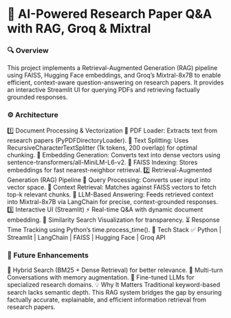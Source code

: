 # 🚀 AI-Powered Research Paper Q&A with RAG, Groq & Mixtral
### 🔍 Overview
This project implements a Retrieval-Augmented Generation (RAG) pipeline using FAISS, Hugging Face embeddings, and Groq’s Mixtral-8x7B to enable efficient, context-aware question-answering on research papers. It provides an interactive Streamlit UI for querying PDFs and retrieving factually grounded responses.

### ⚙️ Architecture
1️⃣ Document Processing & Vectorization
📂 PDF Loader: Extracts text from research papers (PyPDFDirectoryLoader).
🧩 Text Splitting: Uses RecursiveCharacterTextSplitter (1k tokens, 200 overlap) for optimal chunking.
🧠 Embedding Generation: Converts text into dense vectors using sentence-transformers/all-MiniLM-L6-v2.
📌 FAISS Indexing: Stores embeddings for fast nearest-neighbor retrieval.
2️⃣ Retrieval-Augmented Generation (RAG) Pipeline
🔎 Query Processing: Converts user input into vector space.
📑 Context Retrieval: Matches against FAISS vectors to fetch top-k relevant chunks.
🤖 LLM-Based Answering: Feeds retrieved context into Mixtral-8x7B via LangChain for precise, context-grounded responses.
3️⃣ Interactive UI (Streamlit)
⚡ Real-time Q&A with dynamic document embedding.
📌 Similarity Search Visualization for transparency.
⏳ Response Time Tracking using Python’s time.process_time().
🔗 Tech Stack
✅ Python | Streamlit | LangChain | FAISS | Hugging Face | Groq API

### 🚀 Future Enhancements
🔹 Hybrid Search (BM25 + Dense Retrieval) for better relevance.
🔹 Multi-turn Conversations with memory augmentation.
🔹 Fine-tuned LLMs for specialized research domains.
💡 Why It Matters
Traditional keyword-based search lacks semantic depth. This RAG system bridges the gap by ensuring factually accurate, explainable, and efficient information retrieval from research papers.
